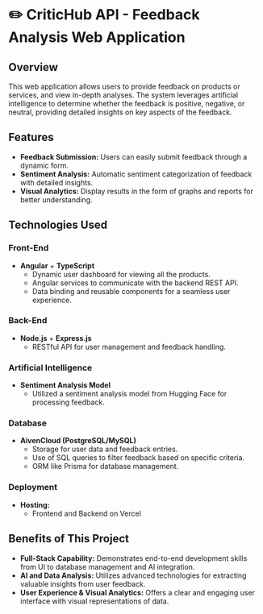 # ✏️ CriticHub API - Feedback Analysis Web Application 

## Overview

This web application allows users to provide feedback on products or services, and view in-depth analyses. The system leverages artificial intelligence to determine whether the feedback is positive, negative, or neutral, providing detailed insights on key aspects of the feedback.

## Features

- **Feedback Submission:** Users can easily submit feedback through a dynamic form.
- **Sentiment Analysis:** Automatic sentiment categorization of feedback with detailed insights.
- **Visual Analytics:** Display results in the form of graphs and reports for better understanding.

## Technologies Used

### Front-End

- **Angular** + **TypeScript**
  - Dynamic user dashboard for viewing all the products.
  - Angular services to communicate with the backend REST API.
  - Data binding and reusable components for a seamless user experience.

### Back-End

- **Node.js** + **Express.js**
  - RESTful API for user management and feedback handling.

### Artificial Intelligence

- **Sentiment Analysis Model**
  - Utilized a sentiment analysis model from Hugging Face for processing feedback.

### Database

- **AivenCloud (PostgreSQL/MySQL)**
  - Storage for user data and feedback entries.
  - Use of SQL queries to filter feedback based on specific criteria.
  - ORM like Prisma for database management.

### Deployment

- **Hosting:**
  - Frontend and Backend on Vercel

## Benefits of This Project

- **Full-Stack Capability:** Demonstrates end-to-end development skills from UI to database management and AI integration.
- **AI and Data Analysis:** Utilizes advanced technologies for extracting valuable insights from user feedback.
- **User Experience & Visual Analytics:** Offers a clear and engaging user interface with visual representations of data.
